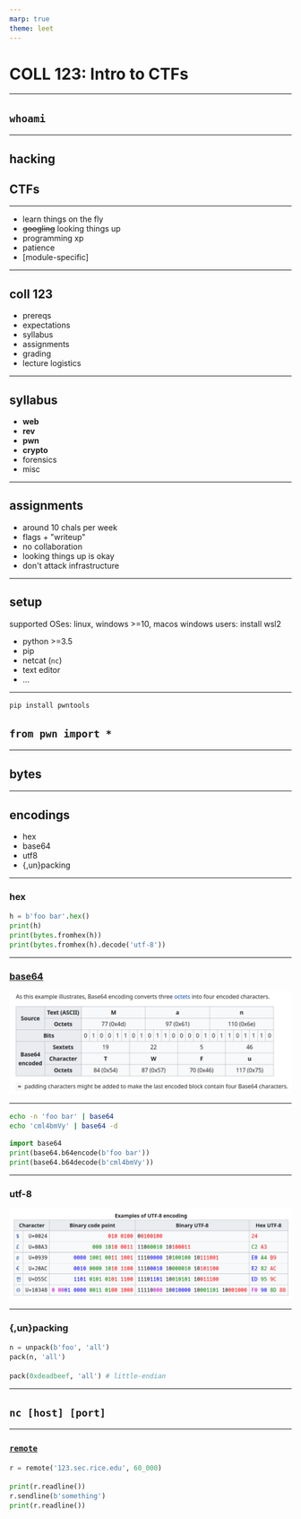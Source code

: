 ```yaml
---
marp: true
theme: leet
---
```


# COLL 123: Intro to CTFs

---

## `whoami`

---

## hacking

## CTFs

---

- learn things on the fly
- ~~googling~~ looking things up
- programming xp
- patience
- [module-specific]

---

## coll 123

- prereqs
- expectations
- syllabus
- assignments
- grading
- lecture logistics

---

## syllabus

- **web**
- **rev**
- **pwn**
- **crypto**
- forensics
- misc

---

## assignments

- around 10 chals per week
- flags + "writeup"
- no collaboration
- looking things up is okay
- don't attack infrastructure

---

## setup

supported OSes: linux, windows >=10, macos
windows users: install wsl2

- python >=3.5
- pip
- netcat (`nc`)
- text editor
- …

---

```sh
pip install pwntools
```

## `from pwn import *`

---

## bytes

---

## encodings

- hex
- base64
- utf8
- {,un}packing

---

### hex

```py
h = b'foo bar'.hex()
print(h)
print(bytes.fromhex(h))
print(bytes.fromhex(h).decode('utf-8'))
```

---

### [base64](https://datatracker.ietf.org/doc/html/rfc4648#section-4)

<!-- https://en.wikipedia.org/wiki/Base64#Examples -->
![base64 encoding example](media/base64.png)

---

```sh
echo -n 'foo bar' | base64
echo 'cml4bmVy' | base64 -d
```

```py
import base64
print(base64.b64encode(b'foo bar'))
print(base64.b64decode(b'cml4bmVy'))
```

---

### utf-8

<!-- https://en.wikipedia.org/wiki/UTF-8#Examples -->
![utf-8 encoding example](media/utf8.png)

---

### {,un}packing

```py
n = unpack(b'foo', 'all')
pack(n, 'all')

pack(0xdeadbeef, 'all') # little-endian
```

---

## `nc [host] [port]`

---

### [`remote`](https://docs.pwntools.com/en/stable/tubes/sockets.html#module-pwnlib.tubes.remote)

```py
r = remote('123.sec.rice.edu', 60_000)

print(r.readline())
r.sendline(b'something')
print(r.readline())
```
